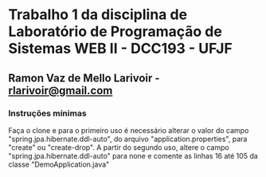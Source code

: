 # Trabalho 1 da disciplina de Laboratório de Programação de Sistemas WEB II - DCC193 - UFJF
## Ramon Vaz de Mello Larivoir - rlarivoir@gmail.com

### Instruções mínimas
Faça o clone e para o primeiro uso é necessário alterar o valor do campo "spring.jpa.hibernate.ddl-auto", do arquivo "application.properties", para "create" ou "create-drop".
A partir do segundo uso, altere o campo "spring.jpa.hibernate.ddl-auto" para none e comente as linhas 16 até 105 da classe "DemoApplication.java"
